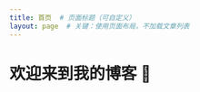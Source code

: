 ```yaml
---
title: 首页  # 页面标题（可自定义）
layout: page  # 关键：使用页面布局，不加载文章列表
---
```


<!-- 以下为自定义首页内容，可添加欢迎语、图片等 -->
# 欢迎来到我的博客 🌟
